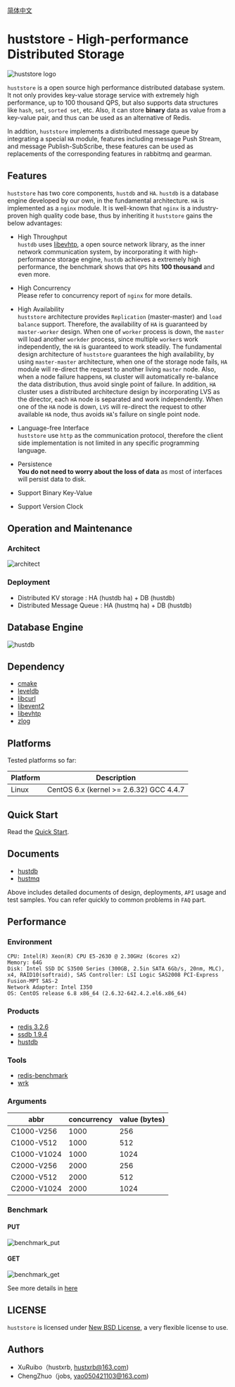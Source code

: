 [简体中文](README_ZH.md)

# huststore - High-performance Distributed Storage #
![huststore logo](res/logo.png)

`huststore` is a open source high performance distributed database system. It not only provides key-value storage service with extremely high performance, up to 100 thousand QPS, but also supports data structures like `hash`, `set`, `sorted set`, etc. Also, it can store **binary** data as value from a key-value pair, and thus can be used as an alternative of Redis.

In addtion, `huststore` implements a distributed message queue by integrating a special `HA` module, features including message Push Stream, and message Publish-SubScribe, these features can be used as replacements of the corresponding features in rabbitmq and gearman.

## Features ##
`huststore` has two core components, `hustdb` and `HA`. `hustdb` is a database engine developed by our own, in the fundamental architecture. `HA` is implemented as a `nginx` module. It is well-known that `nginx` is a industry-proven high quality code base, thus by inheriting it `huststore` gains the below advantages:

* High Throughput  
`hustdb` uses [libevhtp](https://github.com/ellzey/libevhtp), a open source network library, as the inner network communication system, by incorporating it with high-performance storage engine, `hustdb` achieves a extremely high performance, the benchmark shows that `QPS` hits **100 thousand** and even more.

* High Concurrency  
Please refer to concurrency report of `nginx` for more details.

* High Availability  
`huststore` architecture provides `Replication` (master-master) and `load balance` support. Therefore, the availability of `HA` is guaranteed by `master-worker` design. When one of `worker` process is down, the `master` will load another `workder` process, since multiple `worker`s work independently, the `HA` is guaranteed to work steadily.
The fundamental design architecture of `huststore` guarantees the high availability, by using `master-master` architecture, when one of the storage node fails, `HA` module will re-direct the request to another living `master` node. Also, when a node failure happens, `HA` cluster will automatically re-balance the data distribution, thus avoid single point of failure.
In addition, `HA` cluster uses a distributed architecture design by incorporating LVS as the director, each `HA` node is separated and work independently. When one of the `HA` node is down, `LVS` will re-direct the request to other available `HA` node, thus avoids `HA`'s failure on single point node.

* Language-free Interface  
`huststore` use `http` as the communication protocol, therefore the client side implementation is not limited in any specific programming language.

* Persistence  
**You do not need to worry about the loss of data** as most of interfaces will persist data to disk.  

* Support Binary Key-Value  
* Support Version Clock

## Operation and Maintenance ##

### Architect ###
![architect](res/architect.png)

### Deployment ###
* Distributed KV storage  : HA (hustdb ha) + DB (hustdb)
* Distributed Message Queue  : HA (hustmq ha) + DB (hustdb)

## Database Engine ##
![hustdb](res/hustdb.png)

## Dependency ##
* [cmake](https://cmake.org/download/)
* [leveldb](https://github.com/google/leveldb)
* [libcurl](https://curl.haxx.se/libcurl/)
* [libevent2](http://libevent.org/)
* [libevhtp](https://github.com/ellzey/libevhtp)
* [zlog](https://github.com/HardySimpson/zlog)

## Platforms ##

Tested platforms so far:

Platform | Description
---------|----------------------------------------------------------
Linux    | CentOS 6.x (kernel >= 2.6.32) GCC 4.4.7

## Quick Start ##

Read the [Quick Start](quickstart.md).

## Documents ##

* [hustdb](hustdb/doc/doc/en/index.md)
* [hustmq](hustmq/doc/doc/en/index.md)

Above includes detailed documents of design, deployments, `API` usage and test samples. You can refer quickly to common problems in `FAQ` part.

## Performance ##

### Environment ###

    CPU: Intel(R) Xeon(R) CPU E5-2630 @ 2.30GHz (6cores x2)
    Memory: 64G
    Disk: Intel SSD DC S3500 Series (300GB, 2.5in SATA 6Gb/s, 20nm, MLC), x4, RAID10(softraid), SAS Controller: LSI Logic SAS2008 PCI-Express Fusion-MPT SAS-2
    Network Adapter: Intel I350
    OS: CentOS release 6.8 x86_64 (2.6.32-642.4.2.el6.x86_64)

### Products ###

* [redis 3.2.6](https://redis.io/)
* [ssdb 1.9.4](http://ssdb.io)
* [hustdb](https://github.com/Qihoo360/huststore)

### Tools ###

* [redis-benchmark](https://redis.io/topics/benchmarks)
* [wrk](https://github.com/wg/wrk)

### Arguments ###

abbr         |concurrency |value (bytes)
-------------|------------|--------------
C1000-V256   |1000        |256
C1000-V512   |1000        |512
C1000-V1024  |1000        |1024
C2000-V256   |2000        |256
C2000-V512   |2000        |512
C2000-V1024  |2000        |1024

### Benchmark ###

#### PUT ####

![benchmark_put](res/benchmark_put.png)

#### GET ####

![benchmark_get](res/benchmark_get.png)

See more details in [here](benchmark/README.md)

## LICENSE ##

`huststore` is licensed under [New BSD License](https://opensource.org/licenses/BSD-3-Clause), a very flexible license to use.

## Authors ##

* XuRuibo（hustxrb, hustxrb@163.com)  
* ChengZhuo（jobs, yao050421103@163.com)  